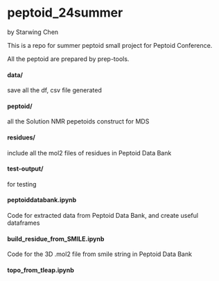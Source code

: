 # peptoid_24summer

by Starwing Chen 

This is a repo for summer peptoid small project for Peptoid Conference.

All the peptoid are prepared by prep-tools.

#### data/
save all the df, csv file generated

#### peptoid/
all the Solution NMR pepetoids construct for MDS

#### residues/
include all the mol2 files of residues in Peptoid Data Bank

#### test-output/
for testing 

#### peptoiddatabank.ipynb
Code for extracted data from Peptoid Data Bank, and create useful dataframes

#### build_residue_from_SMILE.ipynb

Code for the 3D .mol2 file from smile string in Peptoid Data Bank 

#### topo_from_tleap.ipynb


